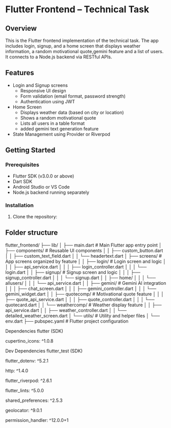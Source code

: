 # Flutter Frontend – Technical Task

## Overview

This is the Flutter frontend implementation of the technical task. The app includes login, signup, and a home screen that displays weather information, a random motivational quote,gemini feature and a list of users. It connects to a Node.js backend via RESTful APIs.

## Features

- Login and Signup screens
  - Responsive UI design
  - Form validation (email format, password strength)
  - Authentication using JWT
- Home Screen
  - Displays weather data (based on city or location)
  - Shows a random motivational quote
  - Lists all users in a table format
  - added gemini text generation feature
- State Management using Provider or Riverpod

## Getting Started

### Prerequisites

- Flutter SDK (v3.0.0 or above)
- Dart SDK
- Android Studio or VS Code
- Node.js backend running separately

### Installation

1. Clone the repository:

## Folder structure
flutter_frontend/
├── lib/
│ ├── main.dart # Main Flutter app entry point
│ ├── components/ # Reusable UI components
│ │ ├── custom_button.dart
│ │ ├── custom_text_field.dart
│ │ └── headertext.dart
│ ├── screens/ # App screens organized by feature
│ │ ├── login/ # Login screen and logic
│ │ │ ├── api_service.dart
│ │ │ ├── login_controller.dart
│ │ │ └── login.dart
│ │ ├── signup/ # Signup screen and logic
│ │ │ ├── signup_controller.dart
│ │ │ └── signup.dart
│ │ ├── home/
│ │ │ └── allusers/
│ │ │ └── api_service.dart
│ │ ├── gemini/ # Gemini AI integration
│ │ │ ├── chat_screen.dart
│ │ │ ├── gemini_controller.dart
│ │ │ └── gemini_widget.dart
│ │ ├── quotecomp/ # Motivational quote feature
│ │ │ ├── quote_api_service.dart
│ │ │ ├── quote_controller.dart
│ │ │ └── quotecard.dart
│ │ └── weathercomp/ # Weather display feature
│ │ ├── api_service.dart
│ │ ├── weather_controller.dart
│ │ └── detailed_weather_screen.dart
│ └── utils/ # Utility and helper files
│ └── env.dart
├── pubspec.yaml # Flutter project configuration


Dependencies
flutter (SDK)

cupertino_icons: ^1.0.8

Dev Dependencies
flutter_test (SDK)

flutter_dotenv: ^5.2.1

http: ^1.4.0

flutter_riverpod: ^2.6.1

flutter_lints: ^5.0.0

shared_preferences: ^2.5.3

geolocator: ^9.0.1

permission_handler: ^12.0.0+1